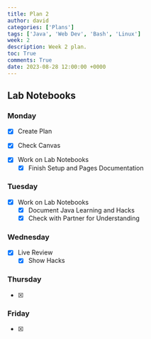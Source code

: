 ```yaml
---
title: Plan 2
author: david
categories: ['Plans']
tags: ['Java', 'Web Dev', 'Bash', 'Linux']
week: 2
description: Week 2 plan.
toc: True
comments: True
date: 2023-08-28 12:00:00 +0000
---
```


## Lab Notebooks

### Monday

- [x] Create Plan
 + [x] Check Canvas
- [x] Work on Lab Notebooks
  + [x] Finish Setup and Pages Documentation

### Tuesday
- [x] Work on Lab Notebooks
  + [x] Document Java Learning and Hacks
  + [x] Check with Partner for Understanding

### Wednesday

- [x] Live Review
  + [x] Show Hacks

### Thursday

- [x] 

### Friday

- [x] 